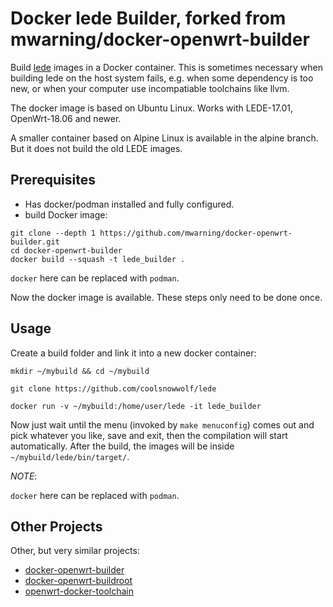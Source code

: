# Docker lede Builder, forked from mwarning/docker-openwrt-builder

Build [lede](https://github.com/coolsnowwolf/lede) images in a Docker container. This is sometimes necessary when building lede on the host system fails, e.g. when some dependency is too new, or when your computer use incompatiable toolchains like llvm.

The docker image is based on Ubuntu Linux.
Works with LEDE-17.01, OpenWrt-18.06 and newer.

A smaller container based on Alpine Linux is available in the alpine branch. But it does not build the old LEDE images.

## Prerequisites

 * Has docker/podman installed and fully configured.
 * build Docker image:

```
git clone --depth 1 https://github.com/mwarning/docker-openwrt-builder.git
cd docker-openwrt-builder
docker build --squash -t lede_builder .
```

`docker` here can be replaced with `podman`.

Now the docker image is available. These steps only need to be done once.

## Usage

Create a build folder and link it into a new docker container:

```
mkdir ~/mybuild && cd ~/mybuild

git clone https://github.com/coolsnowwolf/lede

docker run -v ~/mybuild:/home/user/lede -it lede_builder
```

Now just wait until the menu (invoked by `make menuconfig`) comes out and pick whatever you like, save and exit, then the compilation will start automatically.
After the build, the images will be inside `~/mybuild/lede/bin/target/`.

*NOTE*:

`docker` here can be replaced with `podman`.

## Other Projects

Other, but very similar projects:

 * [docker-openwrt-builder](https://github.com/mwarning/docker-openwrt-docker)
 * [docker-openwrt-buildroot](https://github.com/noonien/docker-openwrt-buildroot)
 * [openwrt-docker-toolchain](https://github.com/mchsk/openwrt-docker-toolchain)


